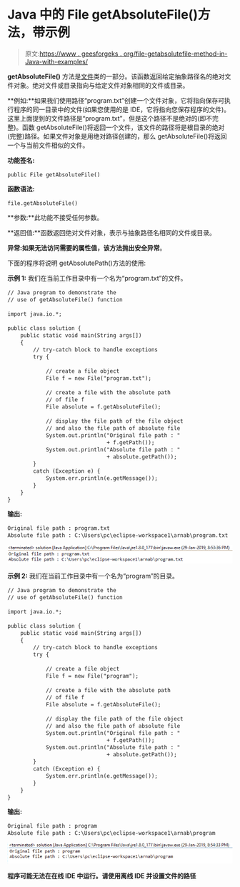 # Java 中的 File getAbsoluteFile()方法，带示例

> 原文:[https://www . geesforgeks . org/file-getabsolutefile-method-in-Java-with-examples/](https://www.geeksforgeeks.org/file-getabsolutefile-method-in-java-with-examples/)

**getAbsoluteFile()** 方法是[文件](https://www.geeksforgeeks.org/file-class-in-java/)类的一部分。该函数返回给定抽象路径名的绝对文件对象。绝对文件或目录指向与给定文件对象相同的文件或目录。

**例如:**如果我们使用路径“program.txt”创建一个文件对象，它将指向保存可执行程序的同一目录中的文件(如果您使用的是 IDE，它将指向您保存程序的文件)。这里上面提到的文件路径是“program.txt”，但是这个路径不是绝对的(即不完整)。函数 getAbsoluteFile()将返回一个文件，该文件的路径将是根目录的绝对(完整)路径。如果文件对象是用绝对路径创建的，那么 getAbsoluteFile()将返回一个与当前文件相似的文件。

**功能签名:**

```
public File getAbsoluteFile()
```

**函数语法:**

```
file.getAbsoluteFile()
```

**参数:**此功能不接受任何参数。

**返回值:**函数返回绝对文件对象，表示与抽象路径名相同的文件或目录。

**异常:**如果无法访问需要的属性值，该方法抛出**安全异常**。

下面的程序将说明 getAbsolutePath()方法的使用:

**示例 1:** 我们在当前工作目录中有一个名为“program.txt”的文件。

```
// Java program to demonstrate the
// use of getAbsoluteFile() function

import java.io.*;

public class solution {
    public static void main(String args[])
    {
        // try-catch block to handle exceptions
        try {

            // create a file object
            File f = new File("program.txt");

            // create a file with the absolute path
            // of file f
            File absolute = f.getAbsoluteFile();

            // display the file path of the file object
            // and also the file path of absolute file
            System.out.println("Original file path : "
                               + f.getPath());
            System.out.println("Absolute file path : "
                               + absolute.getPath());
        }
        catch (Exception e) {
            System.err.println(e.getMessage());
        }
    }
}
```

**输出:**

```
Original file path : program.txt
Absolute file path : C:\Users\pc\eclipse-workspace1\arnab\program.txt

```

![](img/8319443935cf22aa68743166a1f99355.png)

**示例 2:** 我们在当前工作目录中有一个名为“program”的目录。

```
// Java program to demonstrate the
// use of getAbsoluteFile() function

import java.io.*;

public class solution {
    public static void main(String args[])
    {
        // try-catch block to handle exceptions
        try {

            // create a file object
            File f = new File("program");

            // create a file with the absolute path
            // of file f
            File absolute = f.getAbsoluteFile();

            // display the file path of the file object
            // and also the file path of absolute file
            System.out.println("Original file path : "
                               + f.getPath());
            System.out.println("Absolute file path : "
                               + absolute.getPath());
        }
        catch (Exception e) {
            System.err.println(e.getMessage());
        }
    }
}
```

**输出:**

```
Original file path : program
Absolute file path : C:\Users\pc\eclipse-workspace1\arnab\program

```

![](img/f01a0605fb3f6a2c9c60cb90a6afd27c.png)

**程序可能无法在在线 IDE 中运行。请使用离线 IDE 并设置文件的路径**